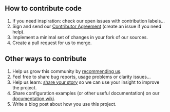 ## How to contribute code

 1. If you need inspiration: check our open issues with contribution labels...
 1. Sign and send our [Contributor Agreement](https://www.dropbox.com/s/2mjgpyen482mk8d/ContributorAgreement.pdf?dl=0) (create an issue if you need help).
 1. Implement a minimal set of changes in your fork of our sources.
 1. Create a pull request for us to merge.

## Other ways to contribute

 1. Help us grow this community by [recommending us](https://www.atomikos.com/Main/RecommendUs).
 1. Feel free to share bug reports, usage problems or clarity issues...
 1. Help us learn: [share your story](https://www.surveymonkey.com/r/XMS5987) so we can use your insight to improve the project.
 1. Share configuration examples (or other useful documentation) on our [documentation wiki](https://www.atomikos.com/Documentation).
 1. Write a blog post about how you use this project.